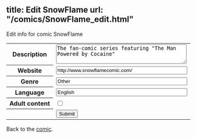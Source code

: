 title: Edit SnowFlame
url: "/comics/SnowFlame_edit.html"
---
Edit info for comic SnowFlame

<form name="comic" action="http://gaepostmail.appspot.com/comic/" method="post">
<table class="comicinfo">
<tr>
<th>Description</th><td><textarea name="description" cols="40" rows="3">The fan-comic series featuring &quot;The Man Powered by Cocaine&quot;</textarea></td>
</tr>
<tr>
<th>Website</th><td><input type="text" name="url" value="http://www.snowflamecomic.com/" size="40"/></td>
</tr>
<tr>
<th>Genre</th><td><input type="text" name="genre" value="Other" size="40"/></td>
</tr>
<tr>
<th>Language</th><td><input type="text" name="language" value="English" size="40"/></td>
</tr>
<tr>
<th>Adult content</th><td><input type="checkbox" name="adult" value="adult" /></td>
</tr>
<tr>
<th></th><td>
<input type="hidden" name="comic" value="SnowFlame" />
<input type="submit" name="submit" value="Submit" />
</td>
</tr>
</table>
</form>

Back to the [comic](SnowFlame.html).
